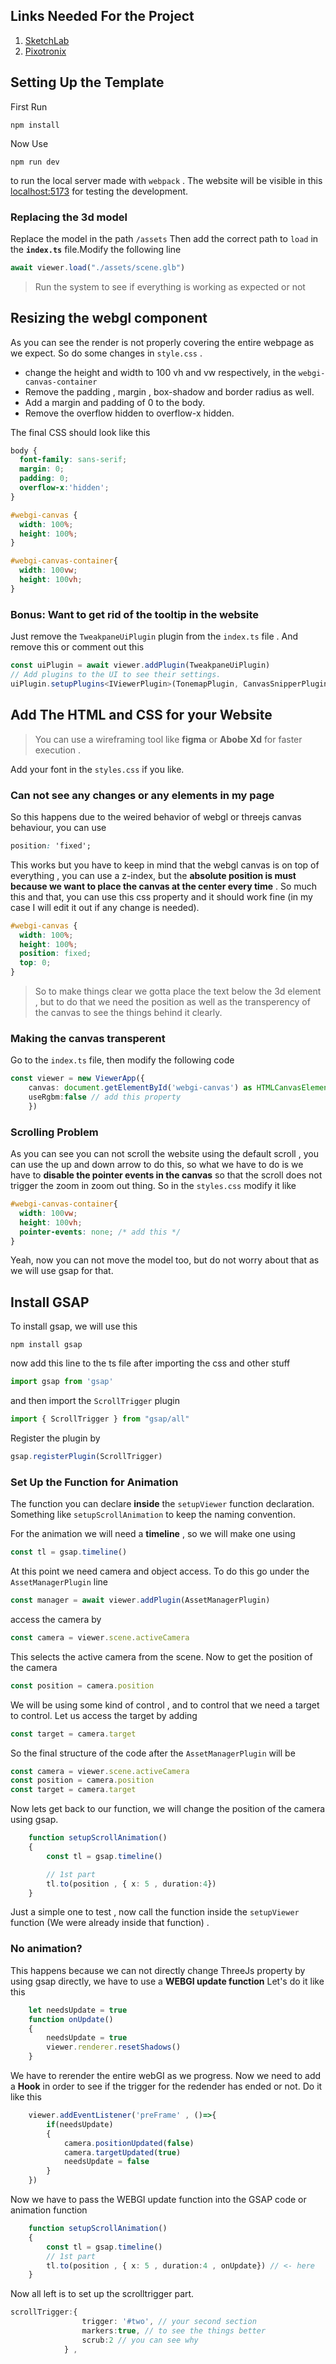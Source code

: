 ## Links Needed For the Project

1. [SketchLab](https://sketchfab.com/)
2. [Pixotronix](https://webgi.pixotronics.com/)

## Setting Up the Template

First Run
```shell
npm install
```
Now Use 
```shell
npm run dev
```
to run the local server made with `webpack` . The website will be visible in this  [localhost:5173](http://localhost:5173/index.html) 
for testing the development.


### Replacing the 3d model

Replace the model in the path `/assets` 
Then add the correct path to `load` in the **`index.ts`** file.Modify the following line
```ts
await viewer.load("./assets/scene.glb")
```

> Run the system to see if everything is working as expected or not

## Resizing the webgl component

As you can see the render is not properly covering the entire webpage as we expect. So do some changes in `style.css` .

- change the height and width to 100 vh and vw respectively, in the `webgi-canvas-container`
- Remove the padding , margin , box-shadow and border radius as well.
- Add a margin and padding of 0 to the body.
- Remove the overflow hidden to overflow-x hidden.

The final CSS should look like this 
```css
body {
  font-family: sans-serif;
  margin: 0;
  padding: 0;
  overflow-x:'hidden';
}

#webgi-canvas {
  width: 100%;
  height: 100%;
}

#webgi-canvas-container{
  width: 100vw;
  height: 100vh;
}
```



### Bonus: Want to get rid of the tooltip in the website 
Just remove the `TweakpaneUiPlugin` plugin from the `index.ts` file . And remove this or comment out this
```ts
const uiPlugin = await viewer.addPlugin(TweakpaneUiPlugin)
// Add plugins to the UI to see their settings.
uiPlugin.setupPlugins<IViewerPlugin>(TonemapPlugin, CanvasSnipperPlugin)
```




## Add The HTML and CSS for your Website 

>You can use a  wireframing tool like **figma** or **Abobe Xd** for faster execution .

Add your font in the `styles.css` if you like.



### Can not see any changes or any elements in my page

So this happens due to the weired behavior of webgl or threejs canvas behaviour, you can use 
```css
position: 'fixed';
```
This works but you have to keep in mind that the webgl canvas is on top of everything , you can use a z-index, but the **absolute position is must because we want to place the canvas at the center every time** .
So much this and that, you can use this css property and it should work fine (in my case I will edit it out if any change is needed).
```css
#webgi-canvas {
  width: 100%;
  height: 100%;
  position: fixed;
  top: 0;
}
```


> So to make things clear we gotta place the text below the 3d element , but to do that we need the position as well as the transperency of the canvas to see the things behind it clearly.

### Making the canvas transperent

Go to the `index.ts` file, then modify the following code
```ts
const viewer = new ViewerApp({
	canvas: document.getElementById('webgi-canvas') as HTMLCanvasElement,
    useRgbm:false // add this property
    })
```


### Scrolling Problem 
As you can see you can not scroll the website using the default scroll , you can use the up and down arrow to do this, so what we have to do is we have to **disable the pointer events in the canvas** so that the scroll does not trigger the zoom in zoom out thing.
So in the `styles.css` modify it like
```css
#webgi-canvas-container{
  width: 100vw;
  height: 100vh;
  pointer-events: none; /* add this */ 
}
```
Yeah, now you can not move the model too, but do not worry about that as we will use gsap for that.


## Install GSAP

To install gsap, we will use this
```shell
npm install gsap
```
now add this line to the ts file after importing the css and other stuff
```ts
import gsap from 'gsap'
```
and then import the `ScrollTrigger` plugin
```ts
import { ScrollTrigger } from "gsap/all"
```
Register the plugin by 
```ts
gsap.registerPlugin(ScrollTrigger)
```

### Set Up the Function for Animation 

The function you can declare **inside** the `setupViewer` function declaration. Something like `setupScrollAnimation` to keep the naming convention. 

For the animation we will need a **timeline** , so we will make one using 
```ts
const tl = gsap.timeline()
```

At this point we need camera and object access. To do this go under the `AssetManagerPlugin` line
```ts
const manager = await viewer.addPlugin(AssetManagerPlugin)
```
access the camera by
```ts
const camera = viewer.scene.activeCamera
```
This selects the active camera from the scene. Now to get the position of the camera
```ts
const position = camera.position
```
We will be using some kind of control , and to control that we need a target to control. Let us access the target by adding 
```ts
const target = camera.target
```
So the final structure of the code after the ``AssetManagerPlugin`` will be
```ts
const camera = viewer.scene.activeCamera
const position = camera.position
const target = camera.target
```

Now lets get back to our function, we will change the position of the camera using gsap. 
```ts
    function setupScrollAnimation()
    {
        const tl = gsap.timeline()

        // 1st part
        tl.to(position , { x: 5 , duration:4})
    }
```
Just a simple one to test , now call the function inside the ``setupViewer`` function (We were already inside that function) . 


### No animation?

This happens because we can not directly change ThreeJs property by using gsap directly, we have to use a **WEBGI update function**
Let's do it like this 
```ts
    let needsUpdate = true
    function onUpdate()
    {
        needsUpdate = true
        viewer.renderer.resetShadows()
    }
```
We have to rerender the entire webGI as we progress.
Now we need to add a **Hook** in order to see if the trigger for the redender has ended or not.
Do it like this
```ts
    viewer.addEventListener('preFrame' , ()=>{
        if(needsUpdate)
        {
            camera.positionUpdated(false)
            camera.targetUpdated(true)
            needsUpdate = false
        }
    })
```
Now we have to pass the WEBGI update function into the GSAP code or animation function
```ts
    function setupScrollAnimation()
    {
        const tl = gsap.timeline()
        // 1st part
        tl.to(position , { x: 5 , duration:4 , onUpdate}) // <- here
    }
```

Now all left is to set up the scrolltrigger part.

```ts
scrollTrigger:{
                trigger: '#two', // your second section 
                markers:true, // to see the things better
                scrub:2 // you can see why
            } ,
```












